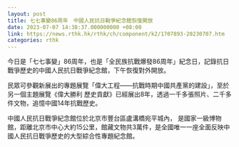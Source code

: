 ```yaml
---
layout: post
title: 七七事變86周年　中國人民抗日戰爭紀念館恢復開放
date: 2023-07-07 14:38:37.000000000 +08:00
link: https://news.rthk.hk/rthk/ch/component/k2/1707893-20230707.htm
categories: rthk
---
```


今日是「七七事變」86周年，也是「全民族抗戰爆發86周年」紀念日，記錄抗日戰爭歷史的中國人民抗日戰爭紀念館，下午恢復對外開放。

民眾可參觀新展出的專題展覽「偉大工程——抗戰時期中國共產黨的建設」，至於另一個主題展覽《偉大勝利  歷史貢獻》已經展出8年，透過一千多張照片、二千多件文物，追憶中國14年抗戰歷史。

中國人民抗日戰爭紀念館位於北京市豐台區盧溝橋宛平城內， 是國家一級博物館，距離北京市中心大約15公里，館藏文物共3萬件，是全國唯一一座全面反映中國人民抗日戰爭歷史的大型綜合性專題紀念館。
